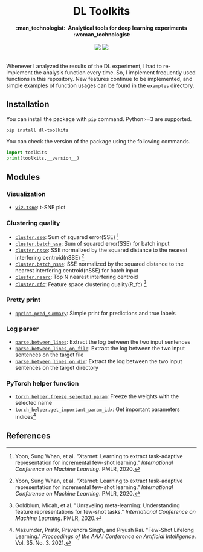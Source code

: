 <h1 align="center">DL Toolkits</h1> <div align="center"> <strong> :man_technologist:&nbsp; Analytical tools for deep learning experiments &nbsp;:woman_technologist: </strong></div><br/>
<div align="center"><img src="https://img.shields.io/badge/version-1.1-green.svg">&nbsp;<img src="https://img.shields.io/badge/LICENSE-MIT License-orange.svg"></div><br/>

Whenever I analyzed the results of the DL experiment, I had to re-implement the analysis function every time. So, I implement frequently used functions in this repository. New features continue to be implemented, and simple examples of function usages can be found in the `examples` directory.

## Installation

You can install the package with `pip` command. Python>=3 are supported.

```
pip install dl-toolkits
```

You can check the version of the package using the following commands.

```python
import toolkits
print(toolkits.__version__)
```

## Modules

### Visualization

- [`viz.tsne`](https://github.com/yuhodots/toolkits/tree/main/examples/viz#tsne): t-SNE plot

### Clustering quality

- [`cluster.sse`](https://github.com/yuhodots/toolkits/tree/main/examples/cluster#sse): Sum of squared error(SSE) [^1]
- [`cluster.batch_sse`](https://github.com/yuhodots/toolkits/tree/main/examples/cluster#batch_sse): Sum of squared error(SSE) for batch input
- [`cluster.nsse`](https://github.com/yuhodots/toolkits/tree/main/examples/cluster#nsse): SSE normalized by the squared distance to the nearest interfering centroid(nSSE) [^1]
- [`cluster.batch_nsse`](https://github.com/yuhodots/toolkits/tree/main/examples/cluster#batch_nsse): SSE normalized by the squared distance to the nearest interfering centroid(nSSE) for batch input
- [`cluster.nearc`](https://github.com/yuhodots/toolkits/tree/main/examples/cluster#nearc): Top N nearest interfering centroid
- [`cluster.rfc`](https://github.com/yuhodots/toolkits/tree/main/examples/cluster#rfc): Feature space clustering quality(R_fc) [^3]

### Pretty print

- [`pprint.pred_summary`](https://github.com/yuhodots/toolkits/tree/main/examples/pprint#pred_summary): Simple print for predictions and true labels

### Log parser

- [`parse.between_lines`](https://github.com/yuhodots/toolkits/tree/main/examples/parse#between_lines): Extract the log between the two input sentences
- [`parse.between_lines_on_file`](https://github.com/yuhodots/toolkits/tree/main/examples/parse#between_lines_on_file): Extract the log between the two input sentences on the target file
- [`parse.between_lines_on_dir`](https://github.com/yuhodots/toolkits/tree/main/examples/parse#between_lines_on_dir): Extract the log between the two input sentences on the target directory

### PyTorch helper function

- [`torch_helper.freeze_selected_param`](https://github.com/yuhodots/toolkits/tree/main/examples/torch_helper#freeze_selected_param): Freeze the weights with the selected name
- [`torch_helper.get_important_param_idx`](https://github.com/yuhodots/toolkits/tree/main/examples/torch_helper#get_important_param_idx): Get important parameters indices[^2]

## References

[^1]: Yoon, Sung Whan, et al. "Xtarnet: Learning to extract task-adaptive representation for incremental few-shot learning." *International Conference on Machine Learning*. PMLR, 2020.
[^2]: Mazumder, Pratik, Pravendra Singh, and Piyush Rai. "Few-Shot Lifelong Learning." *Proceedings of the AAAI Conference on Artificial Intelligence*. Vol. 35. No. 3. 2021.
[^3]: Goldblum, Micah, et al. "Unraveling meta-learning: Understanding feature representations for few-shot tasks." *International Conference on Machine Learning*. PMLR, 2020.
